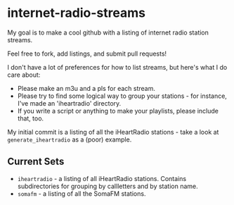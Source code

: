 # internet-radio-streams

My goal is to make a cool github with a listing of internet radio station streams.

Feel free to fork, add listings, and submit pull requests!

I don't have a lot of preferences for how to list streams, but here's what
I do care about:

* Please make an m3u and a pls for each stream.
* Please try to find some logical way to group your stations - for
  instance, I've made an 'iheartradio' directory.
* If you write a script or anything to make your playlists, please
  include that, too.

My initial commit is a listing of all the iHeartRadio stations - take a look at
`generate_iheartradio` as a (poor) example.

## Current Sets

* `iheartradio` - a listing of all iHeartRadio stations. Contains subdirectories for grouping by callletters and by station name.
* `somafm` - a listing of all the SomaFM stations.
